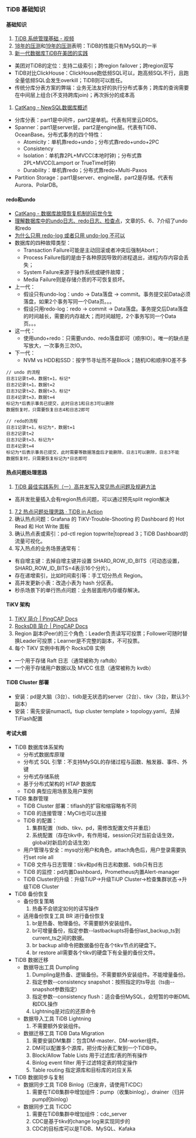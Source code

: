 ### TiDB 基础知识

#### 基础知识
1. [TiDB 系统管理基础 - 视频](https://learn.pingcap.com/learner/course/30002)
1. [18年的压测](https://www.quora.com/How-does-TiDB-compare-with-MySQL)和[19年的压测](https://www.percona.com/blog/2019/01/24/a-quick-look-into-tidb-performance-on-a-single-server/)表明：TiDB的性能只有MySQL的一半
1. [新一代数据库TiDB在美团的实践](https://tech.meituan.com/2018/11/22/mysql-pingcap-practice.html)
  * 美团对TiDB的定位：支持二级索引；跨region failover；跨region双写
  * TiDB对比ClickHouse：ClickHouse跑低频SQL可以，跑高频SQL不行，且跑全量低频SQL会发生overkill；TiDB则可以胜任。
  * 传统分库分表方案的弊端：业务无法友好的执行分布式事务；跨库的查询需要在中间层上组合(不支持跨库join)；再次拆分的成本高
1. [CatKang - NewSQL数据库概述](http://catkang.github.io/2020/12/01/newsql.html)
  * 分库分表：part1是中间件，part2是单机。代表有阿里云DRDS。
  * Spanner：part1是server层，part2是engine层。代表有TiDB、OceanBase。分布式事务的四个特性：
    * Atomicity：单机靠redo+undo；分布式靠redo+undo+2PC
    * Consistency
    * Isolation：单机靠2PL+MVCC(本地时钟)；分布式靠2PL+MVCC(Lamport or TrueTime时钟)
    * Durability：单机靠redo；分布式靠redo+Multi-Paxos
  * Partition Storage：part1是server、engine层，part2是存储。代表有Aurora、PolarDB。

#### redo和undo
* [CatKang - 数据库故障恢复机制的前世今生](http://catkang.github.io/2019/01/16/crash-recovery.html)
* [理解数据库中的undo日志、redo日志、检查点](https://blog.csdn.net/Maxiao1204/article/details/107505537)，文章的5、6、7介绍了undo和redo
* [为什么只用 redo-log 或者只用 undo-log 不可以](https://www.jianshu.com/p/57c510f4ec28)
* 数据库的四种故障类型：
  * Transaction Failure可能是主动回滚或者冲突后强制Abort；
  * Process Failure指的是由于各种原因导致的进程退出，进程内存内容会丢失；
  * System Failure来源于操作系统或硬件故障；
  * Media Failure则是存储介质的不可恢复损坏。
* 上一代：
  * 假设只有undo-log：undo -> Data落盘 -> commit。事务提交前Data必须落盘，如果2个事务写同一个Data页。。。
  * 假设只用redo-log：redo -> commit -> Data落盘。事务提交后Data落盘的时间越长，需要的内存越大；而时间越短，2个事务写同一个Data页。。。
* 这一代：
  * 使用undo+redo：只需要undo、redo落盘即可（顺序IO）。唯一的缺点是写放大，一次事务三次IO。
* 下一代：
  * NVM vs HDD和SSD：按字节寻址而不是Block；随机IO和顺序IO差不多

```
// undo 的流程
日志1记录t=0，数据t=1，标记*
日志2记录t=1，数据t=2
日志3记录t=2，数据t=3，标记*
日志4记录t=3，数据t=4
标记为*后表示事务已提交，此时日志1和日志3可以删除
数据恢复时，只需要恢复日志4和日志2即可

// redo的流程
日志1记录t=1，标记为*，数据t=1
日志2记录t=2
日志3记录t=3，标记为*
日志4记录t=4
标记为*后表示事务已提交，此时需要等数据落盘后才能删除，日志1可以删除，日志3不能
数据恢复时，只需要恢复标记为*日志即可
```

#### 热点问题处理思路
1. [TiDB 最佳实践系列（一）高并发写入常见热点问题及规避方法](https://pingcap.com/blog-cn/tidb-in-high-concurrency-scenarios/)
  * 高并发批量插入会有region热点问题，可以通过预先split region解决
1. [7.2 热点问题处理思路 · TiDB in Action](https://book.tidb.io/session4/chapter7/hotspot-resolved.html)
1. 确认热点问题：Grafana 的 TiKV-Trouble-Shooting 的 Dashboard 的 Hot Read 和 Hot Write 面板
1. 确认热点表或索引：pd-ctl region topwrite|topread 3；TiDB Dashboard的流量可视化。
1. 写入热点的业务场景通常有：
  * 有自增主键：去掉自增主键并设置 SHARD_ROW_ID_BITS（可动态设置，SHARD_ROW_ID_BITS=4表示16个分片）。
  * 存在递增索引，比如时间索引等：手工切分热点 Region。
  * 高并发更新小表：改造小表为 hash 分区表。
  * 秒杀场景下的单行热点问题：业务层面用内存缓存解决。

#### TiKV 架构
1. [TiKV 简介 | PingCAP Docs](https://docs.pingcap.com/zh/tidb/stable/tikv-overview)
1. [RocksDB 简介 | PingCAP Docs](https://docs.pingcap.com/zh/tidb/stable/rocksdb-overview)
1. Region 副本(Peer)的三个角色：Leader负责读写可投票；Follower可随时替换Leader可投票；Learner是不完整的副本，不可投票。
1. 每个 TiKV 实例中有两个 RocksDB 实例
  * 一个用于存储 Raft 日志（通常被称为 raftdb）
  * 一个用于存储用户数据以及 MVCC 信息（通常被称为 kvdb）

#### TiDB Cluster 部署
* 安装：pd是大脑（3台）、tidb是无状态的server（2台）、tikv（3台，默认3个副本）
* 安装：需先安装numactl。tiup cluster template > topology.yaml，去掉TiFlash配置

#### 考试大纲
* TiDB 数据库体系架构	
  * 分布式数据库原理
  * 分布式 SQL 引擎：不支持MySQL的存储过程与函数、触发器、事件、外键
  * 分布式存储系统
  * 基于分布式架构的 HTAP 数据库
  * TiDB 典型应用场景及用户案例
* TiDB 集群管理	
  * TiDB Cluster 部署：tiflash的扩容和缩容略有不同
  * TiDB 的连接管理：MyCli也可以连接
  * TiDB 的配置：
    1. 集群配置（tidb、tikv、pd，需修改配置文件并重启）
    1. 系统配置（存在tikv中，有作用域，session只对当前会话生效，global对新启的会话生效）
  * 用户管理与安全：mysql分用户和角色，attach角色后，用户登录需要执行set role all
  * TiDB 文件与日志管理：tikv和pd有日志和数据、tidb只有日志
  * TiDB 的监控：pd内置Dashboard，Prometheus内置Alert-manager
  * TiDB Cluster的升级：升级TiUP->升级TiUP Cluster->检查集群状态->升级TiDB Cluster
* TiDB 备份恢复	
  * 备份恢复策略
    1. 热备不会锁定如何的读写操作
  * 适用备份恢复工具 BR 进行备份恢复
    1. br是热备、物理备份。不需要额外安装组件。
    1. br可增量备份，指定参数--lastbackupts将备份last_backup_ts到current_ts之间的数据。
    1. br backup all命令把数据备份在各个tikv节点的硬盘下。
    1. br restore all需要各个tikv的硬盘下有全量的备份文件。
* TiDB 数据迁移	
  * 数据导出工具 Dumpling
    1. Dumpling是热备、逻辑备份。不需要额外安装组件。不能增量备份。
    1. 指定参数--consistency snapshot：按照指定的ts导出（ts由--snapshot参数指定）
    1. 指定参数--consistency flush：适合备份MySQL，会短暂的中断DML和DDL操作
    1. Lightning是对应的还原命令
  * 数据导入工具 TiDB Lightning
    1. 不需要额外安装组件。
  * 数据迁移工具 TiDB Data Migration
    1. 需要安装DM集群：包含DM-master、DM-worker组件。
    1. DM可以配置多个源库，把分库分表汇聚到一个TiDB中。
    1. Block/Allow Table Lists 用于过滤库/表的所有操作
    1. Binlog event filter 用于过滤特定表的特定操作
    1. Table routing 指定源库和目标库的对应关系
* TiDB 数据同步与复制	
  * 数据同步工具 TiDB Binlog（已废弃，请使用TiCDC）
    1. 需要在TiDB集群中增加组件：pump（收集binlog），drainer（归并pump的binlog）
  * 数据同步工具 TiCDC
    1. 需要在TiDB集群中增加组件：cdc_server
    1. CDC是基于tikv的change log来实现同步的
    1. CDC的目标库可以是TiDB、MySQL、Kafaka



